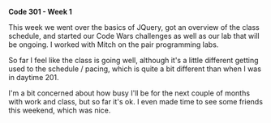 **Code 301 - Week 1**

This week we went over the basics of JQuery, got an overview of the class schedule, and started our Code Wars challenges as well as our lab that will be ongoing. I worked with Mitch on the pair programming labs.

So far I feel like the class is going well, although it's a little different getting used to the schedule / pacing, which is quite a bit different than when I was in daytime 201.

I'm a bit concerned about how busy I'll be for the next couple of months with work and class, but so far it's ok. I even made time to see some friends this weekend, which was nice.
